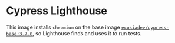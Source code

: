 # Cypress Lighthouse

This image installs `chromium` on the base image [`ecosiadev/cypress-base:3.7.0`](../cypress-base), so Lighthouse finds and uses it to run tests.
